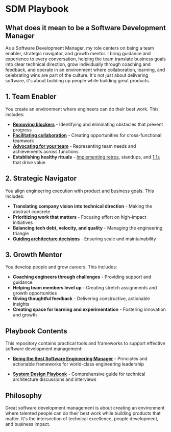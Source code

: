 # SDM Playbook

## What does it mean to be a Software Development Manager

As a Software Development Manager, my role centers on being a team enabler, strategic navigator, and growth mentor. I bring guidance and experience to every conversation, helping the team translate business goals into clear technical direction, grow individually through coaching and feedback, and operate in an environment where collaboration, learning, and celebrating wins are part of the culture. It's not just about delivering software, it's about building up people while building great products.

## 1. Team Enabler

You create an environment where engineers can do their best work. This includes:

* **[Removing blockers](./team-enablement/remove-blockers.md)** - Identifying and eliminating obstacles that prevent progress
* **[Facilitating collaboration](./team-enablement/facilitate-collaboration.md)** - Creating opportunities for cross-functional teamwork
* **[Advocating for your team](./team-enablement/advocating.md)** - Representing team needs and achievements across functions
* **Establishing healthy rituals** - [Implementing retros](./team-enablement/retros.md), standups, and [1:1s](/team-enablement/1-on-1.md) that drive value

## 2. Strategic Navigator

You align engineering execution with product and business goals. This includes:

* **Translating company vision into technical direction** - Making the abstract concrete
* **Prioritizing work that matters** - Focusing effort on high-impact initiatives
* **Balancing tech debt, velocity, and quality** - Managing the engineering triangle
* **[Guiding architecture decisions](/systemdesign/system-design.md)** - Ensuring scale and maintainability

## 3. Growth Mentor

You develop people and grow careers. This includes:

* **Coaching engineers through challenges** - Providing support and guidance
* **Helping team members level up** - Creating stretch assignments and growth opportunities
* **Giving thoughtful feedback** - Delivering constructive, actionable insights
* **Creating space for learning and experimentation** - Fostering innovation and growth

## Playbook Contents

This repository contains practical tools and frameworks to support effective software development management:

- **[Being the Best Software Engineering Manager](./being-the-best.md)** - Principles and actionable frameworks for world-class engineering leadership

- **[System Design Playbook](./systemdesign/system-design.md)** - Comprehensive guide for technical architecture discussions and interviews


## Philosophy

Great software development management is about creating an environment where talented people can do their best work while building products that matter. It's the intersection of technical excellence, people development, and business impact.
